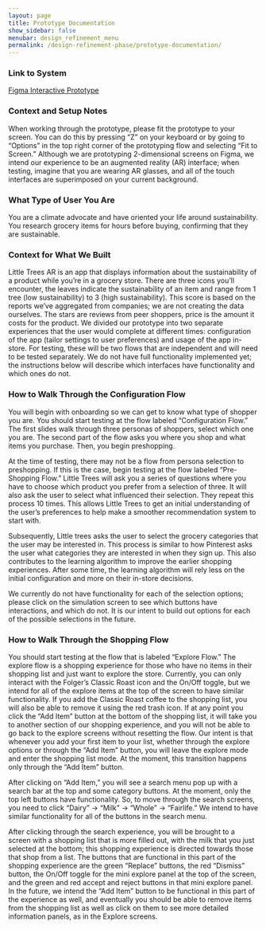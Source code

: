 ```yaml
---
layout: page
title: Prototype Documentation
show_sidebar: false
menubar: design_refinement_menu
permalink: /design-refinement-phase/prototype-documentation/
---
```

### Link to System
<a href="https://www.figma.com/file/3CFsnljoqRCtg0DkCvcSeH/Wireframing?node-id=0%3A1" target="_blank">
    Figma Interactive Prototype
</a>


### Context and Setup Notes
When working through the prototype, please fit the prototype to your screen. You can do this by pressing “Z” on your keyboard or by going to “Options” in the top right corner of the prototyping flow and selecting “Fit to Screen.” Although we are prototyping 2-dimensional screens on Figma, we intend our experience to be an augmented reality (AR) interface; when testing, imagine that you are wearing AR glasses, and all of the touch interfaces are superimposed on your current background.
 

### What Type of User You Are
You are a climate advocate and have oriented your life around sustainability. You research grocery items for hours before buying, confirming that they are sustainable. 


### Context for What We Built
Little Trees AR is an app that displays information about the sustainability of a product while you’re in a grocery store. There are three icons you’ll encounter, the leaves indicate the sustainability of an item and range from 1 tree (low sustainability) to 3 (high sustainability). This score is based on the reports we’ve aggregated from companies; we are not creating the data ourselves. The stars are reviews from peer shoppers, price is the amount it costs for the product. We divided our prototype into two separate experiences that the user would complete at different times: configuration of the app (tailor settings to user preferences) and usage of the app in-store. For testing, these will be two flows that are independent and will need to be tested separately. We do not have full functionality implemented yet; the instructions below will describe which interfaces have functionality and which ones do not.


### How to Walk Through the Configuration Flow
You will begin with onboarding so we can get to know what type of shopper you are. You should start testing at the flow labeled “Configuration Flow.” The first slides walk through three personas of shoppers, select which one you are. The second part of the flow asks you where you shop and what items you purchase. Then, you begin preshopping.
 
At the time of testing, there may not be a flow from persona selection to preshopping. If this is the case, begin testing at the flow labeled “Pre-Shopping Flow.” Little Trees will ask you a series of questions where you have to choose which product you prefer from a selection of three. It will also ask the user to select what influenced their selection. They repeat this process 10 times. This allows Little Trees to get an initial understanding of the user’s preferences to help make a smoother recommendation system to start with. 
 
Subsequently, Little trees asks the user to select the grocery categories that the user may be interested in. This process is similar to how Pinterest asks the user what categories they are interested in when they sign up. This also contributes to the learning algorithm to improve the earlier shopping experiences. After some time, the learning algorithm will rely less on the initial configuration and more on their in-store decisions.
 
We currently do not have functionality for each of the selection options; please click on the simulation screen to see which buttons have interactions, and which do not. It is our intent to build out options for each of the possible selections in the future.


### How to Walk Through the Shopping Flow
You should start testing at the flow that is labeled “Explore Flow.” The explore flow is a shopping experience for those who have no items in their shopping list and just want to explore the store. Currently, you can only interact with the Folger’s Classic Roast icon and the On/Off toggle, but we intend for all of the explore items at the top of the screen to have similar functionality. If you add the Classic Roast coffee to the shopping list, you will also be able to remove it using the red trash icon. If at any point you click the “Add Item” button at the bottom of the shopping list, it will take you to another section of our shopping experience, and you will not be able to go back to the explore screens without resetting the flow. Our intent is that whenever you add your first item to your list, whether through the explore options or through the “Add Item” button, you will leave the explore mode and enter the shopping list mode. At the moment, this transition happens only through the “Add Item” button.
 
After clicking on “Add Item,” you will see a search menu pop up with a search bar at the top and some category buttons. At the moment, only the top left buttons have functionality. So, to move through the search screens, you need to click “Dairy” → “Milk” → “Whole” → “Fairlife.” We intend to have similar functionality for all of the buttons in the search menu.
 
After clicking through the search experience, you will be brought to a screen with a shopping list that is more filled out, with the milk that you just selected at the bottom; this shopping experience is directed towards those that shop from a list. The buttons that are functional in this part of the shopping experience are the green “Replace” buttons, the red “Dismiss” button, the On/Off toggle for the mini explore panel at the top of the screen, and the green and red accept and reject buttons in that mini explore panel. In the future, we intend the “Add Item” button to be functional in this part of the experience as well, and eventually you should be able to remove items from the shopping list as well as click on them to see more detailed information panels, as in the Explore screens.